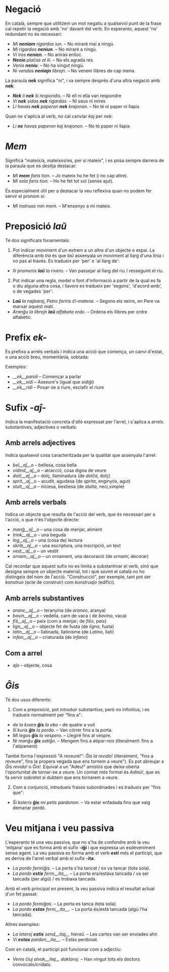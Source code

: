 # Negació

En català, sempre que utilitzem un mot negatiu  a qualsevol punt de la frase cal repetir la negació amb 'no' davant del verb. En esperanto, aquest 'no' redundant no és necessari:
- *Mi __neniam__ rigardos iun.* – No miraré mai a ningú.
- *Mi rigardos __neniun__.* – No miraré a ningú.
- *Vi iros __nenien__.* – No aniràs enlloc.
- *__Nenio__ plaĉas al ili.*  – No els agrada res.
- *Venis __neniu__.* – No ha vingut ningú.
- *Ni vendas __neniajn__ librojn.* – No venem llibres de cap mena.

La paraula __nek__ significa "ni", i va sempre després d'una altra negació amb __nek__:
- *__Nek__ li __nek__ ŝi respondis.*   – Ni ell ni ella van respondre
- *Vi __nek__ sidas __nek__ rigardas.* – Ni seus ni mires
- *Li havas __nek__ paperon __nek__ krajonon.* – No té ni paper ni llapis

Quan *ne* s'aplica al verb, no cal canviar *kaj* per *nek*:
- *Li __ne__ havas paperon kaj krajonon.* – No té paper ni llapis

# *Mem*

Significa "mateix/a, mateixos/es, per si mateix", i es posa sempre darrera de la paraula que es desitja destacar:
- *Mi __mem__ faris tion.* – Jo mateix ho he fet (i no cap altre).
- *Mi sola faris tion.* – Ho he fet tot sol (sense ajut).

És especialment útil per a destacar la veu reflexiva quan no podem fer servir el pronom *si*:
- *Mi instruas min mem.* – M'ensenyo a mi mateix.


# Preposició *laŭ*

Té dos significats fonamentals:

1) Pot indicar moviment d'un extrem a un altre d'un objecte o espai. La diferència amb *tra* és que *laŭ* assenyala un moviment al llarg d'una línia i no pas al través. Es tradueix per 'per' o 'al llarg de':
- *Ili promenis __laŭ__ la rivero.* – Van passejar al llarg del riu / resseguint el riu.

2) Pot indicar una regla, model o font d'informació a partir de la qual es fa o diu alguna altra cosa, i llavors es tradueix per 'segons', 'd'acord amb', o de vegades 'per':
- *__Laŭ__ la najbaroj, Petro foriris ĉi-matene.* – Segons els veïns, en Pere va marxar aquest matí.
- *Aranĝu la librojn __laŭ__ alfabeta ordo.* – Ordena els llibres per ordre alfabètic.

# Prefix *ek-*

Es prefixa a arrels verbals i indica una acció que comença, un canvi d'estat, o una acció breu, momentània, sobtada:

Exemples:

- *__ek__paroli*  – Començar a parlar
- *__ek__sidi*    – Asseure's (igual que *sidiĝi*)
- *__ek__ridi*    – Posar-se a riure, esclafir el riure
 

# Sufix *-aĵ-*

Indica la manifestació concreta d'allò expressat per l'arrel, i s'aplica a arrels substantives, adjectives o verbals:

## Amb arrels adjectives
Indica qualsevol cosa caracteritzada per la qualitat que assenyala l'arrel:

- *bel__aĵ__o* – bellesa, cosa bella
- *vidind__aĵ__o* – atracció, cosa digna de veure
- *dolĉ__aĵ__o* – dolç, llaminadura (de *dolĉa*, dolç)
- *sprit__aĵ__o* – acudit, agudesa (de *sprita*, enginyós, agut)
- *stult__aĵ__o* – niciesa, bestiesa (de *stulta*, neci,ximple)

## Amb arrels verbals
Indica un objecte que resulta de l'acció del verb, que és necessari per a l'acció, o que n'és l'objecte directe:

- *manĝ__aĵ__o*  – una cosa de menjar, aliment
- *trink__aĵ__o* – una beguda
- *leg__aĵ__o*  – una (cosa de) lectura
- *skrib__aĵ__o* – una escriptura, una inscripció, un text
- *vest__aĵ__o* – un vestit
- *ornam__aĵ__o* – un ornament, una decoració (de *ornami*, decorar)

Cal recordar que aquest sufix no es limita a substantivar el verb, sinó que designa sempre un objecte material, tot i que sovint el català no ho distingeix del nom de l'acció. "Construcció", per exemple, tant pot ser *konstruo* (acte de construir) com *konstruaĵo* (edifici).

## Amb arrels substantives

- *arane__aĵ__o* – teranyina (de *araneo*, aranya)
- *bovin__aĵ__o* – vedella, carn de vaca ( de *bovino*, vaca)
- *fiŝ__aĵ__o* – peix (com a menjar; de *fiŝo*, peix)
- *lign__aĵ__o* – objecte fet de fusta (de *ligno*, fusta)
- *latin__aĵ__o* – llatinada, llatinisme (de *Latino*, llatí)
- *infan__aĵ__o* – criaturada (de *infano*)

## Com a arrel

- *aĵo* – objecte, cosa

# *Ĝis*

Té dos usos diferents:

1) Com a preposició, pot introduir substantius, però no infinitius, i es tradueix normalment per "fins a":

- *de la kvara __ĝis__ la oka* – de quatre a vuit
- *Ili kuris __ĝis__ la pordo.* – Van córrer fins a la porta.
- *Mi legos __ĝis__ la vespero.* – Llegiré fins al vespre.
- *Ni manĝu __ĝis__ satiĝo.* – Mengem fins a atipar-nos (literalment: fins a l'atipament)

També forma l'expressió "A reveure!": *Ĝis la revido!* (literalment, "fins a reveure", fins la propera vegada que ens tornem a veure"). Es pot abreujar a *Ĝis revido!* o *Ĝis!*. Equival a un "Adeu!" amistós que deixa oberta l'oportunitat de tornar-se a veure. Un comiat més formal és *Adiaŭ!*, que es fa servir sobretot si dubtem que ens tornarem a veure.

2) Com a conjunció, introdueix frases subordinades i es tradueix per "fins que":

- *Ŝi koleris __ĝis__ mi petis pardonon.* – Va estar enfadada fins que vaig demanar perdó.

# Veu mitjana i veu passiva

L'esperanto té una veu passiva, que no s'ha de confondre amb la veu 'mitjana' que es forma amb el sufix __-iĝi__ i que expressa un esdeveniment sense agent. La veu passiva es forma amb el verb __esti__ més el participi, que es deriva de l'arrel verbal amb el sufix __-ita__:

- *La pordo fermiĝis.* – La porta s'ha tancat / es va tancar (tota sola).
- *La pordo __estis__ ferm__ita__.* – La porta era/estava tancada / va ser tancada (per algú) / es trobava tancada.

Amb el verb principal en present, la veu passiva indica el resultat actual d'un fet passat:

- *La pordo fermiĝas.* – La porta es tanca (tota sola).
- *La pordo __estas__ ferm__ita__.* – La porta és/està tancada (algú l'ha tancada).

Altres exemples:

- *La leteroj __estis__ send__itaj__ hieraŭ.* – Les cartes van ser enviades ahir.
- *Vi __estas__ pardon__ita__.* – Estàs perdonat.

Com en català, el participi pot funcionar com a adjectiu:

- *Venis ĉiuj alvok__itaj__ doktoroj.* – Han vingut tots els doctors convocats/cridats.
